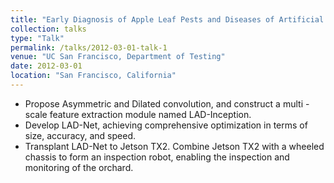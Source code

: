 ```yaml
---
title: "Early Diagnosis of Apple Leaf Pests and Diseases of Artificial Intelligence and Inspection Robots"
collection: talks
type: "Talk"
permalink: /talks/2012-03-01-talk-1
venue: "UC San Francisco, Department of Testing"
date: 2012-03-01
location: "San Francisco, California"
---
```


* Propose Asymmetric and Dilated convolution, and construct a multi - scale feature extraction module named LAD-Inception.
* Develop LAD-Net, achieving comprehensive optimization in terms of size, accuracy, and speed.
* Transplant LAD-Net to Jetson TX2. Combine Jetson TX2 with a wheeled chassis to form an inspection robot, enabling the inspection and monitoring of the orchard.